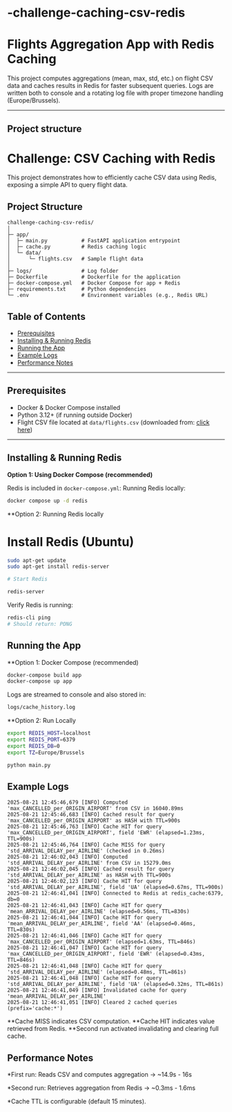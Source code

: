 # -challenge-caching-csv-redis
# Flights Aggregation App with Redis Caching

This project computes aggregations (mean, max, std, etc.) on flight CSV data and caches results in Redis for faster subsequent queries. Logs are written both to console and a rotating log file with proper timezone handling (Europe/Brussels).

---

## Project structure

# Challenge: CSV Caching with Redis

This project demonstrates how to efficiently cache CSV data using Redis, exposing a simple API to query flight data.

## Project Structure

```
challenge-caching-csv-redis/
│
├─ app/
│  ├─ main.py           # FastAPI application entrypoint
│  ├─ cache.py          # Redis caching logic
│  └─ data/
│      └─ flights.csv   # Sample flight data
│
├─ logs/                # Log folder
├─ Dockerfile           # Dockerfile for the application
├─ docker-compose.yml   # Docker Compose for app + Redis
├─ requirements.txt     # Python dependencies
└─ .env                 # Environment variables (e.g., Redis URL)
```
## Table of Contents

- [Prerequisites](#prerequisites)  
- [Installing & Running Redis](#installing--running-redis)  
- [Running the App](#running-the-app)  
- [Example Logs](#example-logs)  
- [Performance Notes](#performance-notes)  

---

## Prerequisites

- Docker & Docker Compose installed
- Python 3.12+ (if running outside Docker)
- Flight CSV file located at `data/flights.csv`  (downloaded from: [click here](https://www.kaggle.com/datasets/usdot/flight-delays?select=flights.csv))

---

## Installing & Running Redis

**Option 1: Using Docker Compose (recommended)**

Redis is included in `docker-compose.yml`:
Running Redis locally:

```bash
docker compose up -d redis

```

**Option 2: Running Redis locally
# Install Redis (Ubuntu)
```bash
sudo apt-get update
sudo apt-get install redis-server
```

```bash
# Start Redis

redis-server
```
Verify Redis is running:
```bash
redis-cli ping
# Should return: PONG
```

## Running the App

**Option 1: Docker Compose (recommended)

```bash
docker-compose build app  
docker-compose up app
```

Logs are streamed to console and also stored in:
```bash
logs/cache_history.log
```
**Option 2: Run Locally
```bash
export REDIS_HOST=localhost
export REDIS_PORT=6379
export REDIS_DB=0
export TZ=Europe/Brussels

python main.py
```

## Example Logs

```pgsql
2025-08-21 12:45:46,679 [INFO] Computed 'max_CANCELLED_per_ORIGIN_AIRPORT' from CSV in 16040.89ms
2025-08-21 12:45:46,683 [INFO] Cached result for query 'max_CANCELLED_per_ORIGIN_AIRPORT' as HASH with TTL=900s
2025-08-21 12:45:46,763 [INFO] Cache HIT for query 'max_CANCELLED_per_ORIGIN_AIRPORT', field 'EWR' (elapsed=1.23ms, TTL=900s)
2025-08-21 12:45:46,764 [INFO] Cache MISS for query 'std_ARRIVAL_DELAY_per_AIRLINE' (checked in 0.26ms)
2025-08-21 12:46:02,043 [INFO] Computed 'std_ARRIVAL_DELAY_per_AIRLINE' from CSV in 15279.0ms
2025-08-21 12:46:02,045 [INFO] Cached result for query 'std_ARRIVAL_DELAY_per_AIRLINE' as HASH with TTL=900s
2025-08-21 12:46:02,123 [INFO] Cache HIT for query 'std_ARRIVAL_DELAY_per_AIRLINE', field 'UA' (elapsed=0.67ms, TTL=900s)
2025-08-21 12:46:41,041 [INFO] Connected to Redis at redis_cache:6379, db=0
2025-08-21 12:46:41,043 [INFO] Cache HIT for query 'mean_ARRIVAL_DELAY_per_AIRLINE' (elapsed=0.56ms, TTL=830s)
2025-08-21 12:46:41,044 [INFO] Cache HIT for query 'mean_ARRIVAL_DELAY_per_AIRLINE', field 'AA' (elapsed=0.46ms, TTL=830s)
2025-08-21 12:46:41,046 [INFO] Cache HIT for query 'max_CANCELLED_per_ORIGIN_AIRPORT' (elapsed=1.63ms, TTL=846s)
2025-08-21 12:46:41,047 [INFO] Cache HIT for query 'max_CANCELLED_per_ORIGIN_AIRPORT', field 'EWR' (elapsed=0.43ms, TTL=846s)
2025-08-21 12:46:41,048 [INFO] Cache HIT for query 'std_ARRIVAL_DELAY_per_AIRLINE' (elapsed=0.48ms, TTL=861s)
2025-08-21 12:46:41,048 [INFO] Cache HIT for query 'std_ARRIVAL_DELAY_per_AIRLINE', field 'UA' (elapsed=0.32ms, TTL=861s)
2025-08-21 12:46:41,049 [INFO] Invalidated cache for query 'mean_ARRIVAL_DELAY_per_AIRLINE'
2025-08-21 12:46:41,051 [INFO] Cleared 2 cached queries (prefix='cache:*')
```

**Cache MISS indicates CSV computation.
**Cache HIT indicates value retrieved from Redis.
**Second run activated invalidating and clearing full cache.

## Performance Notes
*First run: Reads CSV and computes aggregation → ~14.9s - 16s

*Second run: Retrieves aggregation from Redis → ~0.3ms - 1.6ms

*Cache TTL is configurable (default 15 minutes).

